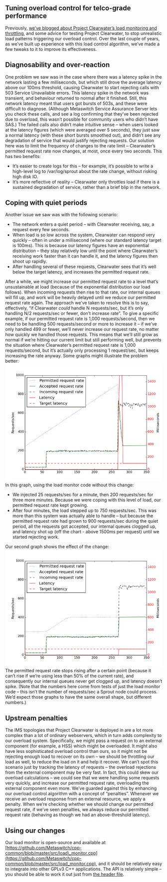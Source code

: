 Tuning overload control for telco-grade performance
------------------------------------------------------------
Previously, [we’ve blogged about Project Clearwater’s load monitoring and throttling](Load_Monitor.md), and some advice for testing Project Clearwater, to stop unrealistic load patterns triggering our overload control. Over the last couple of years, as we’ve built up experience with this load control algorithm, we’ve made a few tweaks to it to improve its effectiveness.

## Diagnosability and over-reaction

One problem we saw was in the case where there was a latency spike in the network lasting a few milliseconds, but which still drove the average latency above our 100ms threshold, causing Clearwater to start rejecting calls with 503 Service Unavailable errors. This latency spike in the network was transient, and behaviour returned to normal after it finished. Still, this network latency meant that users got bursts of 503s, and these were difficult to diagnose. (Although Metaswitch Service Assurance Server lets you check these calls, and see a log confirming that they’ve been rejected due to overload, this wasn’t possible for community users who didn’t have SAS.) The failed calls also didn’t make intuitive sense – when users looked at the latency figures (which were averaged over 5 seconds), they just saw a normal latency (with these short bursts smoothed out), and didn’t see any degradation of service that would justify rejecting requests. Our solution here was to limit the frequency of changes to the rate limit – Clearwater’s permitted request rate now changes, at most, once every two seconds. This has two benefits:

*   It’s easier to create logs for this – for example, it’s possible to write a high-level log to /var/log/sprout about the rate change, without risking high disk IO.
*   It’s more reflective of reality – Clearwater only throttles load if there is a sustained degradation of service, rather than a brief blip in the network.

## Coping with quiet periods

Another issue we saw was with the following scenario:

*   The network enters a quiet period – with Clearwater receiving, say, a request every few seconds.
*   When load is so low across the system, Clearwater can respond very quickly – often in under a millisecond (where our standard latency target is 100ms). This is because our latency figures have an exponential distribution – they stay relatively low until the point where Clearwater’s receiving work faster than it can handle it, and the latency figures then shoot up rapidly.
*   After handling several of these requests, Clearwater sees that it’s well below the target latency, and increases the permitted request rate.

After a while, we might increase our permitted request rate to a level that’s unsustainable at load (because of the exponential distribution our load follows). When incoming requests then rise to that rate, our internal queues will fill up, and work will be heavily delayed until we reduce our permitted request rate again. The approach we’ve taken to resolve this is to say, effectively, “if Clearwater _could_ handle N requests/sec, but it’s only handling N/2 requests/sec or fewer, don’t increase rate”. To give a specific example, if our permitted request rate is 1,000 requests/second, then we need to be handling 500 requests/second or more to increase it – if we’ve only handled 499 or fewer, we’ll never increase our request rate, no matter how quickly we handled those requests. This means that we’ll still grow as normal if we’re hitting our current limit but still performing well, but prevents the situation where Clearwater’s permitted request rate is 1,000 requests/second, but it’s actually only processing 1 request/sec, but keeps increasing the rate anyway. Some graphs might illustrate the problem better:
![Graph of load under old algorithm](../images/foo.png)
In this graph, using the load monitor code without this change:

*   We injected 25 requests/sec for a minute, then 200 requests/sec for three more minutes. Because we were coping with this level of load, our permitted request rate kept growing.
*   After four minutes, the load stepped up to 750 requests/sec. This was more than this system was actually able to handle – but because the permitted request rate had grown to 900 requests/sec during the quiet period, all the requests got accepted, our internal queues clogged up, and latency shot up (off the chart - above 1500ms per request) until we started rejecting work.

Our second graph shows the effect of the change:
![Graph of load under new algorithm](../images/foo2.png)
The permitted request rate stops rising after a certain point (because it can’t rise if we’re using less than 50% of the current rate), and consequently our internal queues never get clogged up, and latency doesn’t spike. (Note that the numbers here come from tests of just the load monitor code – this isn’t the number of requests/sec a Sprout node could process. We’d expect those graphs to have the same overall shape, but different numbers.)

## Upstream penalties

The IMS topologies that Project Clearwater is deployed in are a lot more complex than a lot of ordinary webservers, which in turn adds complexity to our overload system. Specifically, we might pass a request on to an external component (for example, a HSS) which might be overloaded. It might also have less sophisticated overload control than ours, so it might not be rejecting enough load to recover on its own – we should be throttling our load as well, to reduce the load on it and help it recover. We can’t spot this scenario just by tracking the latency of requests – the overload rejections from the external component may be very fast. In fact, this could skew our overload calculations – we could see that we were handling some requests very quickly, and increase our permitted request rate, overloading the external component even more. We’ve guarded against this by enhancing our overload control algorithm with a concept of “penalties”. Whenever we receive an overload response from an external resource, we apply a penalty. When we’re checking whether we should change our permitted request rate, if we’ve seen penalties, we always reduce our permitted request rate (behaving as though we had an above-threshold latency).

## Using our changes

Our load monitor is open-source and available at [https://github.com/Metaswitch/cpp-common/blob/master/src/load\_monitor.cpp](https://github.com/Metaswitch/cpp-common/blob/master/src/load_monitor.cpp), and it should be relatively easy to integrate into other GPLv3 C++ applications. The API is relatively simple – you should be able to work it out just from [the header file](https://github.com/Metaswitch/cpp-common/blob/50602200d135ec0e4d3c37887cf833fd276bf994/include/load_monitor.h#L70).

